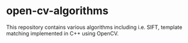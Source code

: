 # open-cv-algorithms
This repository contains various algorithms including i.e. SIFT, template matching implemented in C++ using OpenCV.


